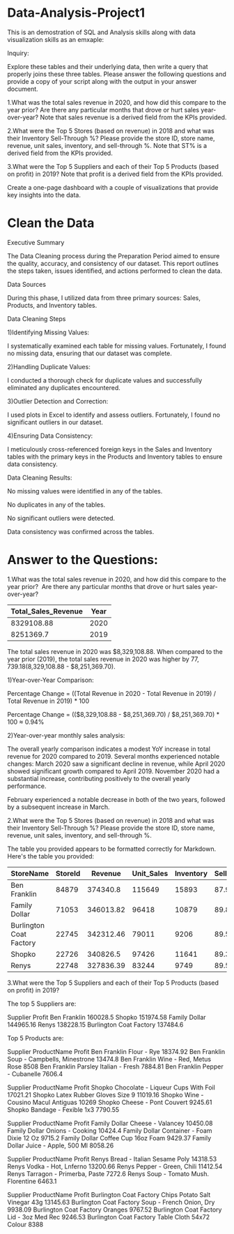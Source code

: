 # Data-Analysis-Project1

This is an demostration of SQL and Analysis skills along with data visualization skills as an emxaple:

Inquiry:

Explore these tables and their underlying data, then write a query that properly joins these three tables. Please answer the following questions and provide a copy of your script along with the output in your answer document.

1.What was the total sales revenue in 2020, and how did this compare to the year prior?  Are there any particular months that drove or hurt sales year-over-year?  Note that sales revenue is a derived field from the KPIs provided.

2.What were the Top 5 Stores (based on revenue) in 2018 and what was their Inventory Sell-Through %? Please provide the store ID, store name, revenue, unit sales, inventory, and sell-through %. Note that ST% is a derived field from the KPIs provided.

3.What were the Top 5 Suppliers and each of their Top 5 Products (based on profit) in 2019? Note that profit is a derived field from the KPIs provided.

Create a one-page dashboard with a couple of visualizations that provide key insights into the data.  

# Clean the Data

Executive Summary 

The Data Cleaning process during the Preparation Period aimed to ensure the quality, accuracy, and consistency of our dataset. This report outlines the steps taken, issues identified, and actions performed to clean the data. 

Data Sources 

During this phase, I utilized data from three primary sources: Sales, Products, and Inventory tables. 

Data Cleaning Steps 

1)Identifying Missing Values: 

I systematically examined each table for missing values. Fortunately, I found no missing data, ensuring that our dataset was complete.

2)Handling Duplicate Values: 

I conducted a thorough check for duplicate values and successfully eliminated any duplicates encountered. 

3)Outlier Detection and Correction: 

I used plots in Excel to identify and assess outliers. Fortunately, I found no significant outliers in our dataset. 

4)Ensuring Data Consistency: 

I meticulously cross-referenced foreign keys in the Sales and Inventory tables with the primary keys in the Products and Inventory tables to ensure data consistency. 

Data Cleaning Results:


No missing values were identified in any of the tables.

No duplicates in any of the tables. 

No significant outliers were detected. 

Data consistency was confirmed across the tables.

# Answer to the Questions:
1.What was the total sales revenue in 2020, and how did this compare to the year prior?  Are there any particular months that drove or hurt sales year-over-year?  

| Total_Sales_Revenue | Year |
| -------- | -------- |
| 8329108.88 | 2020 |
| 8251369.7  | 2019 |

The total sales revenue in 2020 was $8,329,108.88. When compared to the year prior (2019), the total sales revenue in 2020 was higher by $77,739.18 ($8,329,108.88 - $8,251,369.70).

1)Year-over-Year Comparison: 

Percentage Change = ((Total Revenue in 2020 - Total Revenue in 2019) / Total Revenue in 2019) * 100 

Percentage Change = (($8,329,108.88 - $8,251,369.70) / $8,251,369.70) * 100 ≈ 0.94%

2)Year-over-year monthly sales analysis:

The overall yearly comparison indicates a modest YoY increase in total revenue for 2020 compared to 2019. Several months experienced notable changes: March 2020 saw a significant decline in revenue, while April 2020 showed significant growth compared to April 2019. November 2020 had a substantial increase, contributing positively to the overall yearly performance. 

February experienced a notable decrease in both of the two years, followed by a subsequent increase in March.


2.What were the Top 5 Stores (based on revenue) in 2018 and what was their Inventory Sell-Through %? Please provide the store ID, store name, revenue, unit sales, inventory, and sell-through %.


The table you provided appears to be formatted correctly for Markdown. Here's the table you provided:


|StoreName                  |StoreId |Revenue   |Unit_Sales |Inventory |Sell_Through_Rate|
|---------------------------|--------|----------|-----------|----------|------------------|
|Ben Franklin               |84879   |374340.8  |115649     |15893     |87.92%            |
|Family Dollar              |71053   |346013.82 |96418      |10879     |89.86%            |
|Burlington Coat Factory    |22745   |342312.46 |79011      |9206      |89.56%            |
|Shopko                     |22726   |340826.5  |97426      |11641     |89.33%            |
|Renys                      |22748   |327836.39 |83244      |9749      |89.52%            |

3.What were the Top 5 Suppliers and each of their Top 5 Products (based on profit) in 2019?

The top 5 Suppliers are:

Supplier         	       Profit
Ben Franklin	           160028.5
Shopko	                 151974.58
Family Dollar	           144965.16
Renys	                   138228.15
Burlington Coat Factory	 137484.6

Top 5 Products are:

Supplier	    ProductName	                  Profit
Ben Franklin	Flour - Rye	                  18374.92
Ben Franklin	Soup - Campbells, Minestrone	13474.8
Ben Franklin	Wine - Red, Metus Rose	      8508
Ben Franklin	Parsley Italian - Fresh	      7884.81
Ben Franklin	Pepper - Cubanelle	          7606.4

Supplier	ProductName                        	Profit
Shopko	  Chocolate - Liqueur Cups With Foil	17021.21
Shopko	  Latex Rubber Gloves Size 9	        11019.16
Shopko	  Wine - Cousino Macul Antiguas	      10269
Shopko	  Cheese - Pont Couvert	              9245.61
Shopko	  Bandage - Fexible 1x3	              7790.55

Supplier	     ProductName	                 Profit
Family Dollar	 Cheese - Valancey          	 10450.08
Family Dollar	 Onions - Cooking	             10424.4
Family Dollar	 Container - Foam Dixie 12 Oz	 9715.2
Family Dollar	 Coffee Cup 16oz Foam	         9429.37
Family Dollar	 Juice - Apple, 500 Ml	       8058.26

Supplier	ProductName	                     Profit
Renys	    Bread - Italian Sesame Poly	     14318.53
Renys	    Vodka - Hot, Lnferno	           13200.66
Renys	    Pepper - Green, Chili	           11412.54
Renys	    Tarragon - Primerba, Paste	     7272.6
Renys	    Soup - Tomato Mush. Florentine	 6463.1

Supplier	                ProductName	                   Profit
Burlington Coat Factory	  Chips Potato Salt Vinegar 43g	 13145.63
Burlington Coat Factory	  Soup - French Onion, Dry	     9938.09
Burlington Coat Factory	  Oranges	                       9767.52
Burlington Coat Factory	  Lid - 3oz Med Rec	             9246.53
Burlington Coat Factory	  Table Cloth 54x72 Colour	     8388
